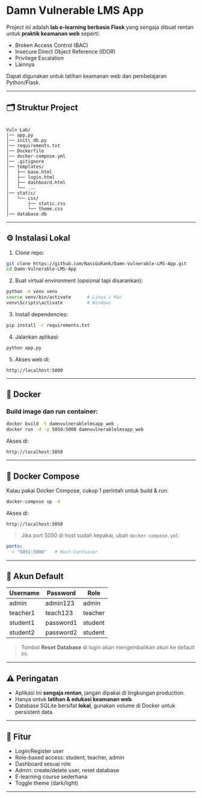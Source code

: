 # Damn Vulnerable LMS App

Project ini adalah **lab e-learning berbasis Flask** yang sengaja dibuat rentan untuk **praktik keamanan web** seperti:  
- Broken Access Control (BAC)  
- Insecure Direct Object Reference (IDOR)  
- Privilege Escalation  
- Lainnya  

Dapat digunakan untuk latihan keamanan web dan pembelajaran Python/Flask.

---

## 🗂 Struktur Project

```

Vuln Lab/
│── app.py
│── init\_db.py
│── requirements.txt
│── Dockerfile
│── docker-compose.yml
│── .gitignore
│── templates/
│   ├── base.html
│   ├── login.html
│   ├── dashboard.html
│   └── ...
│── static/
│   └── css/
│       ├── static.css
│       └── theme.css
│── database.db

````

---

## ⚙️ Instalasi Lokal

1. Clone repo:

```bash
git clone https://github.com/NasiGoRank/Damn-Vulnerable-LMS-App.git
cd Damn-Vulnerable-LMS-App
````

2. Buat virtual environment (opsional tapi disarankan):

```bash
python -m venv venv
source venv/bin/activate      # Linux / Mac
venv\Scripts\activate         # Windows
```

3. Install dependencies:

```bash
pip install -r requirements.txt
```

4. Jalankan aplikasi:

```bash
python app.py
```

5. Akses web di:

```
http://localhost:5000
```

---

## 🐳 Docker

### Build image dan run container:

```bash
docker build -t damnvulnerablelmsapp_web .
docker run -d -p 5050:5000 damnvulnerablelmsapp_web
```

Akses di:

```
http://localhost:5050
```

---

## 🐳 Docker Compose

Kalau pakai Docker Compose, cukup 1 perintah untuk build & run:

```bash
docker-compose up -d
```

Akses di:

```
http://localhost:5050
```

> Jika port 5050 di host sudah kepakai, ubah `docker-compose.yml`:

```yaml
ports:
  - "5051:5000"   # Host:Container
```

---

## 👤 Akun Default

| Username  | Password   | Role    |
| --------  | ---------- | ------- |
| admin     | admin123   | admin   |
| teacher1  | teach123   | teacher |
| student1  | password1  | student |
| student2  | password2  | student |

> Tombol **Reset Database** di login akan mengembalikan akun ke default ini.

---

## ⚠️ Peringatan

* Aplikasi ini **sengaja rentan**, jangan dipakai di lingkungan production.
* Hanya untuk **latihan & edukasi keamanan web**.
* Database SQLite bersifat **lokal**, gunakan volume di Docker untuk persistent data.

---

## 🔧 Fitur

* Login/Register user
* Role-based access: student, teacher, admin
* Dashboard sesuai role
* Admin: create/delete user, reset database
* E-learning course sederhana
* Toggle theme (dark/light)

---